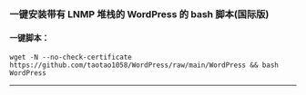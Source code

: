 ###  一键安装带有 LNMP 堆栈的 WordPress 的 bash 脚本(国际版)

#### 一键脚本：

```
wget -N --no-check-certificate https://github.com/taotao1058/WordPress/raw/main/WordPress && bash WordPress
```


---

